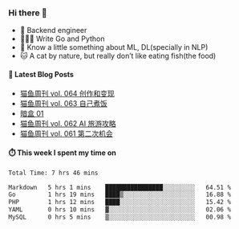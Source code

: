 ### Hi there 👋

- 🔧 Backend engineer
- 👨🏻‍💻 Write Go and Python
- 🔭 Know a little something about ML, DL(specially in NLP)
- 🐱 A cat by nature, but really don’t like eating fish(the food)

#### 📖 Latest Blog Posts
<!-- BLOG-POST-LIST:START -->
- [猫鱼周刊 vol. 064 创作和变现](https://ameow.xyz/archives/weekly-064)
- [猫鱼周刊 vol. 063 自己煮饭](https://ameow.xyz/archives/weekly-063)
- [暗盒 01](https://ameow.xyz/archives/film-roll-01)
- [猫鱼周刊 vol. 062 AI 旅游攻略](https://ameow.xyz/archives/weekly-062)
- [猫鱼周刊 vol. 061 第二次机会](https://ameow.xyz/archives/weekly-061)
<!-- BLOG-POST-LIST:END -->

#### ⏱️ This week I spent my time on
<!--START_SECTION:waka-->

```txt
Total Time: 7 hrs 46 mins

Markdown   5 hrs 1 mins    ████████████████░░░░░░░░░   64.51 %
Go         1 hrs 19 mins   ████▒░░░░░░░░░░░░░░░░░░░░   16.88 %
PHP        1 hrs 12 mins   ████░░░░░░░░░░░░░░░░░░░░░   15.42 %
YAML       0 hrs 10 mins   ▓░░░░░░░░░░░░░░░░░░░░░░░░   02.06 %
MySQL      0 hrs 5 mins    ▒░░░░░░░░░░░░░░░░░░░░░░░░   00.98 %
```

<!--END_SECTION:waka-->

<!--
**LeslieLeung/LeslieLeung** is a ✨ _special_ ✨ repository because its `README.md` (this file) appears on your GitHub profile.

Here are some ideas to get you started:

- 🔭 I’m currently working on ...
- 🌱 I’m currently learning ...
- 👯 I’m looking to collaborate on ...
- 🤔 I’m looking for help with ...
- 💬 Ask me about ...
- 📫 How to reach me: ...
- 😄 Pronouns: ...
- ⚡ Fun fact: ...
-->
